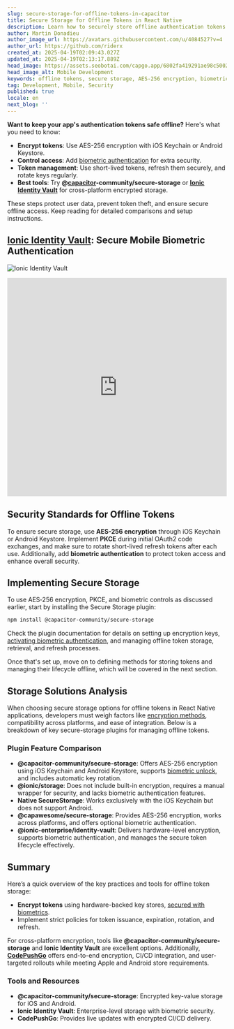 ```yaml
---
slug: secure-storage-for-offline-tokens-in-capacitor
title: Secure Storage for Offline Tokens in React Native
description: Learn how to securely store offline authentication tokens using encryption and biometric controls in mobile applications.
author: Martin Donadieu
author_image_url: https://avatars.githubusercontent.com/u/4084527?v=4
author_url: https://github.com/riderx
created_at: 2025-04-19T02:09:43.027Z
updated_at: 2025-04-19T02:13:17.889Z
head_image: https://assets.seobotai.com/capgo.app/6802fa419291ae98c5002559-1745028797889.jpg
head_image_alt: Mobile Development
keywords: offline tokens, secure storage, AES-256 encryption, biometric authentication, token management
tag: Development, Mobile, Security
published: true
locale: en
next_blog: ''
---
```


**Want to keep your app's authentication tokens safe offline?** Here's what you need to know:

-   **Encrypt tokens**: Use AES-256 encryption with iOS Keychain or Android Keystore.
-   **Control access**: Add [biometric authentication](https://capgo.app/plugins/capacitor-native-biometric/) for extra security.
-   **Token management**: Use short-lived tokens, refresh them securely, and rotate keys regularly.
-   **Best tools**: Try **@[capacitor](https://capacitorjs.com/)\-community/secure-storage** or **[Ionic Identity Vault](https://ionic.io/docs/identity-vault/)** for cross-platform encrypted storage.

These steps protect user data, prevent token theft, and ensure secure offline access. Keep reading for detailed comparisons and setup instructions.

## [Ionic Identity Vault](https://ionic.io/docs/identity-vault/): Secure Mobile Biometric Authentication

![Ionic Identity Vault](https://assets.seobotai.com/capgo.app/6802fa419291ae98c5002559/e2484017084695edeec1f98ae40b009b.jpg)

<iframe src="https://www.youtube.com/embed/DsXx7oEcOS0" title="YouTube video player" frameborder="0" allow="accelerometer; autoplay; clipboard-write; encrypted-media; gyroscope; picture-in-picture; web-share" referrerpolicy="strict-origin-when-cross-origin" style="width: 100%; height: 500px;" allowfullscreen></iframe>

## Security Standards for Offline Tokens

To ensure secure storage, use **AES-256 encryption** through iOS Keychain or Android Keystore. Implement **PKCE** during initial OAuth2 code exchanges, and make sure to rotate short-lived refresh tokens after each use. Additionally, add **biometric authentication** to protect token access and enhance overall security.

## Implementing Secure Storage

To use AES‑256 encryption, PKCE, and biometric controls as discussed earlier, start by installing the Secure Storage plugin:

```bash
npm install @capacitor-community/secure-storage
```

Check the plugin documentation for details on setting up encryption keys, [activating biometric authentication](https://capgo.app/plugins/capacitor-native-biometric/), and managing offline token storage, retrieval, and refresh processes.

Once that's set up, move on to defining methods for storing tokens and managing their lifecycle offline, which will be covered in the next section.

## Storage Solutions Analysis

When choosing secure storage options for offline tokens in React Native applications, developers must weigh factors like [encryption methods](https://capgo.app/docs/cli/migrations/encryption/), compatibility across platforms, and ease of integration. Below is a breakdown of key secure-storage plugins for managing offline tokens.

### Plugin Feature Comparison

-   **@capacitor-community/secure-storage**: Offers AES-256 encryption using iOS Keychain and Android Keystore, supports [biometric unlock](https://capgo.app/plugins/capacitor-native-biometric/), and includes automatic key rotation.
-   **@ionic/storage**: Does not include built-in encryption, requires a manual wrapper for security, and lacks biometric authentication features.
-   **Native SecureStorage**: Works exclusively with the iOS Keychain but does not support Android.
-   **@capawesome/secure-storage**: Provides AES-256 encryption, works across platforms, and offers optional biometric authentication.
-   **@ionic-enterprise/identity-vault**: Delivers hardware-level encryption, supports biometric authentication, and manages the secure token lifecycle effectively.

## Summary

Here’s a quick overview of the key practices and tools for offline token storage:

-   **Encrypt tokens** using hardware-backed key stores, [secured with biometrics](https://capgo.app/plugins/capacitor-native-biometric/).
-   Implement strict policies for token issuance, expiration, rotation, and refresh.

For cross-platform encryption, tools like **@capacitor-community/secure-storage** and **Ionic Identity Vault** are excellent options. Additionally, **[CodePushGo](https://capgo.app/)** offers end-to-end encryption, CI/CD integration, and user-targeted rollouts while meeting Apple and Android store requirements.

### Tools and Resources

-   **@capacitor-community/secure-storage**: Encrypted key-value storage for iOS and Android.
-   **Ionic Identity Vault**: Enterprise-level storage with biometric security.
-   **CodePushGo**: Provides live updates with encrypted CI/CD delivery.